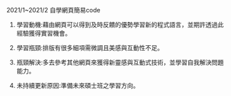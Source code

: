 2021/1~2021/2 自學網頁簡易code

1. 學習動機:藉由網頁可以得到及時反饋的優勢學習新的程式語言，並期許透過此經驗獲得實習機會。

2. 學習瓶頸:排版有很多細項需微調且美感與互動性不足。

3. 瓶頸解決:多去參考其他網頁來獲得新靈感與互動式技術，並學習自我解決問題能力。

4. 未持續更新原因:準備未來碩士班之學習方向。
